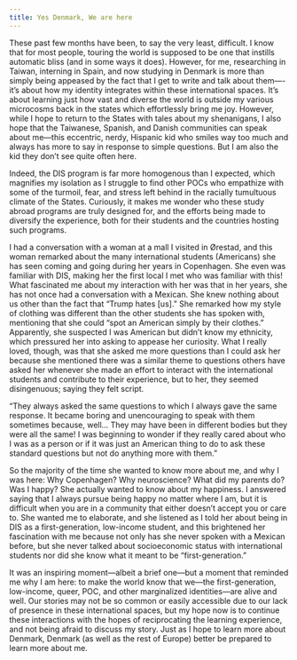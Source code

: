 ```yaml
---
title: Yes Denmark, We are here
---
```


These past few months have been, to say the very least, difficult. I know that for most people, touring the world is supposed to be one that instills automatic bliss (and in some ways it does). However, for me, researching in Taiwan, interning in Spain, and now studying in Denmark is more than simply being appeased by the fact that I get to write and talk about them—-it’s about how my identity integrates within these international spaces. It’s about learning just how vast and diverse the world is outside my various microcosms back in the states which effortlessly bring me joy. However, while I hope to return to the States with tales about my shenanigans, I also hope that the Taiwanese, Spanish, and Danish communities can speak about me—this eccentric, nerdy, Hispanic kid who smiles way too much and always has more to say in response to simple questions. But I am also the kid they don’t see quite often here. 

Indeed, the DIS program is far more homogenous than I expected, which magnifies my isolation as I struggle to find other POCs who empathize with some of the turmoil, fear, and stress left behind in the racially tumultuous climate of the States. Curiously, it makes me wonder who these study abroad programs are truly designed for, and the efforts being made to diversify the experience, both for their students and the countries hosting such programs.

I had a conversation with a woman at a mall I visited in Ørestad, and this woman remarked about the many international students (Americans) she has seen coming and going during her years in Copenhagen. She even was familiar with DIS, making her the first local I met who was familiar with this! What fascinated me about my interaction with her was that in her years, she has not once had a conversation with a Mexican. She knew nothing about us other than the fact that “Trump hates [us].” She remarked how my style of clothing was different than the other students she has spoken with, mentioning that she could “spot an American simply by their clothes.” Apparently, she suspected I was American but didn’t know my ethnicity, which pressured her into asking to appease her curiosity. What I really loved, though, was that she asked me more questions than I could ask her because she mentioned there was a similar theme to questions others have asked her whenever she made an effort to interact with the international students and contribute to their experience, but to her, they seemed disingenuous; saying they felt script. 

“They always asked the same questions to which I always gave the same response. It became boring and unencouraging to speak with them sometimes because, well… They may have been in different bodies but they were all the same! I was beginning to wonder if they really cared about who I was as a person or if it was just an American thing to do to ask these standard questions but not do anything more with them.” 

So the majority of the time she wanted to know more about me, and why I was here: Why Copenhagen? Why neuroscience? What did my parents do? Was I happy? She actually wanted to know about my happiness. I answered saying that I always pursue being happy no matter where I am, but it is difficult when you are in a community that either doesn’t accept you or care to. She wanted me to elaborate, and she listened as I told her about being in DIS as a first-generation, low-income student, and this brightened her fascination with me because not only has she never spoken with a Mexican before, but she never talked about socioeconomic status with international students nor did she know what it meant to be “first-generation.” 

It was an inspiring moment—albeit a brief one—but a moment that reminded me why I am here: to make the world know that we—the first-generation, low-income, queer, POC, and other marginalized identities—are alive and well. Our stories may not be so common or easily accessible due to our lack of presence in these international spaces, but my hope now is to continue these interactions with the hopes of reciprocating the learning experience, and not being afraid to discuss my story. Just as I hope to learn more about Denmark, Denmark (as well as the rest of Europe) better be prepared to learn more about me. 

